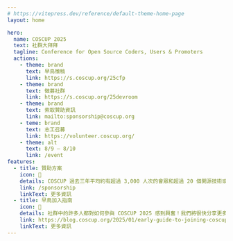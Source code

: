 ```yaml
---
# https://vitepress.dev/reference/default-theme-home-page
layout: home

hero:
  name: COSCUP 2025
  text: 社群大拜拜
  tagline: Conference for Open Source Coders, Users & Promoters
  actions:
    - theme: brand
      text: 早鳥徵稿
      link: https://s.coscup.org/25cfp
    - theme: brand
      text: 徵募社群
      link: https://s.coscup.org/25devroom
    - theme: brand
      text: 索取贊助資訊
      link: mailto:sponsorship@coscup.org
    - teme: brand
      text: 志工召募
      link: https://volunteer.coscup.org/
    - theme: alt
      text: 8/9 – 8/10
      link: /event
features:
  - title: 贊助方案
    icon: 🤝
    details: COSCUP 過去三年平均約有超過 3,000 人次的會眾和超過 20 個開源技術或議題社群一同參與，同時也有與超過 7 個國際的開源社群或組織連結合作。
    link: /sponsorship
    linkText: 更多資訊
  - title: 早鳥加入指南
    icon: 📣
    details: 社群中的許多人都對如何參與 COSCUP 2025 感到興奮！我們將很快分享更多更新，但目前可以透露一些資訊！您可以作為講者參與、設立攤位、組織議程，或成為贊助商。...
    link: https://blog.coscup.org/2025/01/early-guide-to-joining-coscup-2025.html?m=1
    linkText: 更多資訊
---
```


